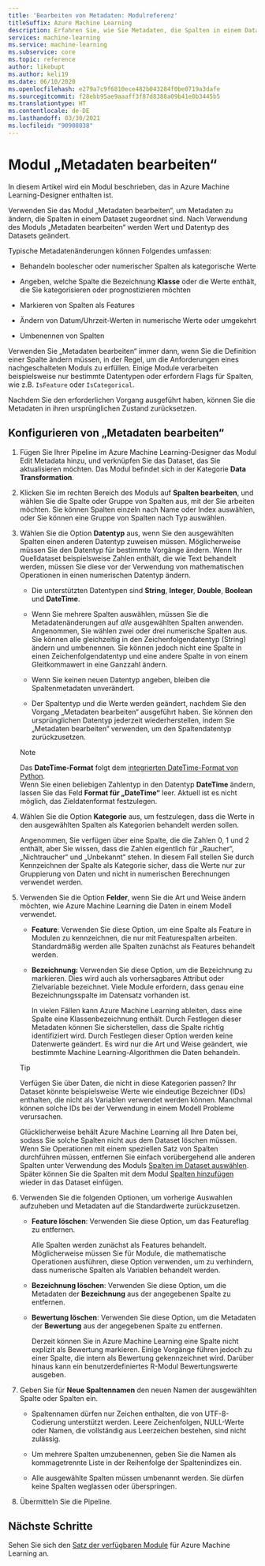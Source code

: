```yaml
---
title: 'Bearbeiten von Metadaten: Modulreferenz'
titleSuffix: Azure Machine Learning
description: Erfahren Sie, wie Sie Metadaten, die Spalten in einem Dataset zugeordnet sind, mit dem Modul „Metadaten bearbeiten“ in Azure Machine Learning ändern können.
services: machine-learning
ms.service: machine-learning
ms.subservice: core
ms.topic: reference
author: likebupt
ms.author: keli19
ms.date: 06/10/2020
ms.openlocfilehash: e279a7c9f6810ece482b043284f0be0719a3dafe
ms.sourcegitcommit: f28ebb95ae9aaaff3f87d8388a09b41e0b3445b5
ms.translationtype: HT
ms.contentlocale: de-DE
ms.lasthandoff: 03/30/2021
ms.locfileid: "90908038"
---
```

# <a name="edit-metadata-module"></a>Modul „Metadaten bearbeiten“

In diesem Artikel wird ein Modul beschrieben, das in Azure Machine Learning-Designer enthalten ist.

Verwenden Sie das Modul „Metadaten bearbeiten“, um Metadaten zu ändern, die Spalten in einem Dataset zugeordnet sind. Nach Verwendung des Moduls „Metadaten bearbeiten“ werden Wert und Datentyp des Datasets geändert.

Typische Metadatenänderungen können Folgendes umfassen:
  
+ Behandeln boolescher oder numerischer Spalten als kategorische Werte
  
+ Angeben, welche Spalte die Bezeichnung **Klasse** oder die Werte enthält, die Sie kategorisieren oder prognostizieren möchten
  
+ Markieren von Spalten als Features
  
+ Ändern von Datum/Uhrzeit-Werten in numerische Werte oder umgekehrt
  
+ Umbenennen von Spalten
  
 Verwenden Sie „Metadaten bearbeiten“ immer dann, wenn Sie die Definition einer Spalte ändern müssen, in der Regel, um die Anforderungen eines nachgeschalteten Moduls zu erfüllen. Einige Module verarbeiten beispielsweise nur bestimmte Datentypen oder erfordern Flags für Spalten, wie z.B. `IsFeature` oder `IsCategorical`.  
  
 Nachdem Sie den erforderlichen Vorgang ausgeführt haben, können Sie die Metadaten in ihren ursprünglichen Zustand zurücksetzen.
  
## <a name="configure-edit-metadata"></a>Konfigurieren von „Metadaten bearbeiten“
  
1. Fügen Sie Ihrer Pipeline im Azure Machine Learning-Designer das Modul Edit Metadata hinzu, und verknüpfen Sie das Dataset, das Sie aktualisieren möchten. Das Modul befindet sich in der Kategorie **Data Transformation**.
  
1. Klicken Sie im rechten Bereich des Moduls auf **Spalten bearbeiten**, und wählen Sie die Spalte oder Gruppe von Spalten aus, mit der Sie arbeiten möchten. Sie können Spalten einzeln nach Name oder Index auswählen, oder Sie können eine Gruppe von Spalten nach Typ auswählen.  
  
1. Wählen Sie die Option **Datentyp** aus, wenn Sie den ausgewählten Spalten einen anderen Datentyp zuweisen müssen. Möglicherweise müssen Sie den Datentyp für bestimmte Vorgänge ändern. Wenn Ihr Quelldataset beispielsweise Zahlen enthält, die wie Text behandelt werden, müssen Sie diese vor der Verwendung von mathematischen Operationen in einen numerischen Datentyp ändern.

    + Die unterstützten Datentypen sind **String**, **Integer**, **Double**, **Boolean** und **DateTime**.

    + Wenn Sie mehrere Spalten auswählen, müssen Sie die Metadatenänderungen auf *alle* ausgewählten Spalten anwenden. Angenommen, Sie wählen zwei oder drei numerische Spalten aus. Sie können alle gleichzeitig in den Zeichenfolgendatentyp (String) ändern und umbenennen. Sie können jedoch nicht eine Spalte in einen Zeichenfolgendatentyp und eine andere Spalte in von einem Gleitkommawert in eine Ganzzahl ändern.
  
    + Wenn Sie keinen neuen Datentyp angeben, bleiben die Spaltenmetadaten unverändert.

    + Der Spaltentyp und die Werte werden geändert, nachdem Sie den Vorgang „Metadaten bearbeiten“ ausgeführt haben. Sie können den ursprünglichen Datentyp jederzeit wiederherstellen, indem Sie „Metadaten bearbeiten“ verwenden, um den Spaltendatentyp zurückzusetzen.  

    > [!NOTE]
    > Das **DateTime-Format** folgt dem [integrierten DateTime-Format von Python](https://docs.python.org/3/library/datetime.html#strftime-and-strptime-behavior).  
    > Wenn Sie einen beliebigen Zahlentyp in den Datentyp **DateTime** ändern, lassen Sie das Feld **Format für „DateTime“** leer. Aktuell ist es nicht möglich, das Zieldatenformat festzulegen.

1. Wählen Sie die Option **Kategorie** aus, um festzulegen, dass die Werte in den ausgewählten Spalten als Kategorien behandelt werden sollen.

    Angenommen, Sie verfügen über eine Spalte, die die Zahlen 0, 1 und 2 enthält, aber Sie wissen, dass die Zahlen eigentlich für „Raucher“, „Nichtraucher“ und „Unbekannt“ stehen. In diesem Fall stellen Sie durch Kennzeichnen der Spalte als Kategorie sicher, dass die Werte nur zur Gruppierung von Daten und nicht in numerischen Berechnungen verwendet werden.
  
1. Verwenden Sie die Option **Felder**, wenn Sie die Art und Weise ändern möchten, wie Azure Machine Learning die Daten in einem Modell verwendet.

    + **Feature**: Verwenden Sie diese Option, um eine Spalte als Feature in Modulen zu kennzeichnen, die nur mit Featurespalten arbeiten. Standardmäßig werden alle Spalten zunächst als Features behandelt werden.  
  
    + **Bezeichnung:** Verwenden Sie diese Option, um die Bezeichnung zu markieren. Dies wird auch als vorhersagbares Attribut oder Zielvariable bezeichnet. Viele Module erfordern, dass genau eine Bezeichnungsspalte im Datensatz vorhanden ist.

        In vielen Fällen kann Azure Machine Learning ableiten, dass eine Spalte eine Klassenbezeichnung enthält. Durch Festlegen dieser Metadaten können Sie sicherstellen, dass die Spalte richtig identifiziert wird. Durch Festlegen dieser Option werden keine Datenwerte geändert. Es wird nur die Art und Weise geändert, wie bestimmte Machine Learning-Algorithmen die Daten behandeln.
  
    > [!TIP]
    > Verfügen Sie über Daten, die nicht in diese Kategorien passen? Ihr Dataset könnte beispielsweise Werte wie eindeutige Bezeichner (IDs) enthalten, die nicht als Variablen verwendet werden können. Manchmal können solche IDs bei der Verwendung in einem Modell Probleme verursachen.
    >
    > Glücklicherweise behält Azure Machine Learning all Ihre Daten bei, sodass Sie solche Spalten nicht aus dem Dataset löschen müssen. Wenn Sie Operationen mit einem speziellen Satz von Spalten durchführen müssen, entfernen Sie einfach vorübergehend alle anderen Spalten unter Verwendung des Moduls [Spalten im Dataset auswählen](select-columns-in-dataset.md). Später können Sie die Spalten mit dem Modul [Spalten hinzufügen](add-columns.md) wieder in das Dataset einfügen.  
  
1. Verwenden Sie die folgenden Optionen, um vorherige Auswahlen aufzuheben und Metadaten auf die Standardwerte zurückzusetzen.  
  
    + **Feature löschen**: Verwenden Sie diese Option, um das Featureflag zu entfernen.  
  
         Alle Spalten werden zunächst als Features behandelt. Möglicherweise müssen Sie für Module, die mathematische Operationen ausführen, diese Option verwenden, um zu verhindern, dass numerische Spalten als Variablen behandelt werden.
  
    + **Bezeichnung löschen**: Verwenden Sie diese Option, um die Metadaten der **Bezeichnung** aus der angegebenen Spalte zu entfernen.  
  
    + **Bewertung löschen**: Verwenden Sie diese Option, um die Metadaten der **Bewertung** aus der angegebenen Spalte zu entfernen.  
  
         Derzeit können Sie in Azure Machine Learning eine Spalte nicht explizit als Bewertung markieren. Einige Vorgänge führen jedoch zu einer Spalte, die intern als Bewertung gekennzeichnet wird. Darüber hinaus kann ein benutzerdefiniertes R-Modul Bewertungswerte ausgeben.

1. Geben Sie für **Neue Spaltennamen** den neuen Namen der ausgewählten Spalte oder Spalten ein.  
  
    + Spaltennamen dürfen nur Zeichen enthalten, die von UTF-8-Codierung unterstützt werden. Leere Zeichenfolgen, NULL-Werte oder Namen, die vollständig aus Leerzeichen bestehen, sind nicht zulässig.  
  
    + Um mehrere Spalten umzubenennen, geben Sie die Namen als kommagetrennte Liste in der Reihenfolge der Spaltenindizes ein.  
  
    + Alle ausgewählte Spalten müssen umbenannt werden. Sie dürfen keine Spalten weglassen oder überspringen.  
  
1. Übermitteln Sie die Pipeline.  

## <a name="next-steps"></a>Nächste Schritte

Sehen Sie sich den [Satz der verfügbaren Module](module-reference.md) für Azure Machine Learning an.
